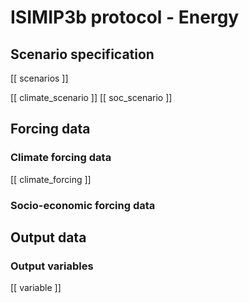 ISIMIP3b protocol - Energy
==========================

Scenario specification
----------------------

[[ scenarios ]]

[[ climate_scenario ]]
[[ soc_scenario ]]

Forcing data
------------

### Climate forcing data

[[ climate_forcing ]]

### Socio-economic forcing data

Output data
-----------

### Output variables

[[ variable ]]
